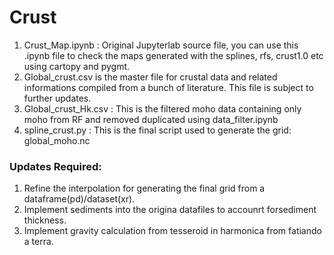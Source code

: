 # Crust

1) Crust_Map.ipynb : Original Jupyterlab source file, you can use this .ipynb file to check the maps generated with the splines, rfs, crust1.0 etc using cartopy and pygmt.
2) Global_crust.csv is the master file for crustal data and related informations compiled from a bunch of literature. This file is subject to further updates.
3) Global_crust_Hk.csv : This is the filtered moho data containing only moho from RF and removed duplicated using data_filter.ipynb
4) spline_crust.py : This is the final script used to generate the grid: global_moho.nc

### Updates Required: 
1) Refine the interpolation for generating the final grid from a dataframe(pd)/dataset(xr).
2) Implement sediments into the origina datafiles to accounrt forsediment thickness.
3) Implement gravity calculation from tesseroid in harmonica from fatiando a terra.


